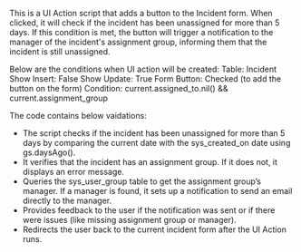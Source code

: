 This is a UI Action script that adds a button to the Incident form. When clicked, it will check if the incident has been unassigned for more than 5 days. 
If this condition is met, the button will trigger a notification to the manager of the incident's assignment group, informing them that the incident is still unassigned.

Below are the conditions when UI action will be created:
Table: Incident
Show Insert: False
Show Update: True
Form Button: Checked (to add the button on the form)
Condition: current.assigned_to.nil() && current.assignment_group

The code contains below vaidations:
- The script checks if the incident has been unassigned for more than 5 days by comparing the current date with the sys_created_on date using gs.daysAgo().
- It verifies that the incident has an assignment group. If it does not, it displays an error message.
- Queries the sys_user_group table to get the assignment group’s manager. If a manager is found, it sets up a notification to send an email directly to the manager.
- Provides feedback to the user if the notification was sent or if there were issues (like missing assignment group or manager).
- Redirects the user back to the current incident form after the UI Action runs.

